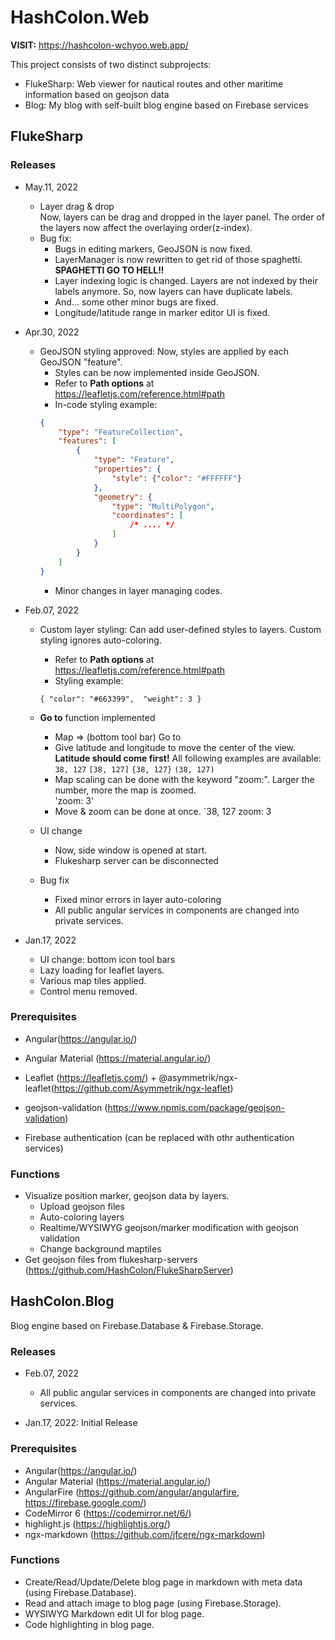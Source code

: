 # HashColon.Web

__VISIT:__ https://hashcolon-wchyoo.web.app/ 

This project consists of two distinct subprojects: 
* FlukeSharp: Web viewer for nautical routes and other maritime information based on geojson data
* Blog: My blog with self-built blog engine based on Firebase services

## FlukeSharp

### Releases

* May.11, 2022
    * Layer drag & drop  
    Now, layers can be drag and dropped in the layer panel. The order of the layers now affect the overlaying order(z-index).        
    * Bug fix: 
        * Bugs in editing markers, GeoJSON is now fixed. 
        * LayerManager is now rewritten to get rid of those spaghetti.  
        __SPAGHETTI GO TO HELL!!__ 
        * Layer indexing logic is changed. Layers are not indexed by their labels anymore. So, now layers can have duplicate labels.
        * And... some other minor bugs are fixed.
        * Longitude/latitude range in marker editor UI is fixed.

* Apr.30, 2022
    * GeoJSON styling approved: Now, styles are applied by each GeoJSON "feature".
        * Styles can be now implemented inside GeoJSON.
        * Refer to __Path options__ at https://leafletjs.com/reference.html#path 
        * In-code styling example:
        ```json
        {
            "type": "FeatureCollection",
            "features": [
                {
                    "type": "Feature",
                    "properties": {
                        "style": {"color": "#FFFFFF"}
                    },
                    "geometry": {
                        "type": "MultiPolygon",
                        "coordinates": [ 
                            /* .... */
                        ]
                    }
                }
            ]
        }
        ```
        * Minor changes in layer managing codes.        

* Feb.07, 2022
    * Custom layer styling: Can add user-defined styles to layers. Custom styling ignores auto-coloring.
        * Refer to __Path options__ at https://leafletjs.com/reference.html#path 
        * Styling example:
        
        `{
            "color": "#663399", 
            "weight": 3
        }`
        
    * __Go to__ function implemented
        * Map => (bottom tool bar) Go to
        * Give latitude and longitude to move the center of the view. __Latitude should come first!__ All following examples are available: 
            `38, 127`
            `[38, 127]`
            `{38, 127}`
            `(38, 127)`
        * Map scaling can be done with the keyword "zoom:". Larger the number, more the map is zoomed.            
            'zoom: 3'
        * Move & zoom can be done at once.
            `38, 127 zoom: 3
    * UI change
        * Now, side window is opened at start.
        * Flukesharp server can be disconnected
    * Bug fix
        * Fixed minor errors in layer auto-coloring
        * All public angular services in components are changed into private services.    
        
* Jan.17, 2022
    * UI change: bottom icon tool bars
    * Lazy loading for leaflet layers.
    * Various map tiles applied.
    * Control menu removed.

### Prerequisites

* Angular(https://angular.io/)
* Angular Material (https://material.angular.io/)
* Leaflet (https://leafletjs.com/) + @asymmetrik/ngx-leaflet(https://github.com/Asymmetrik/ngx-leaflet)
* geojson-validation (https://www.npmjs.com/package/geojson-validation)

* Firebase authentication (can be replaced with othr authentication services)

### Functions

* Visualize position marker, geojson data by layers.
    * Upload geojson files
    * Auto-coloring layers
    * Realtime/WYSIWYG geojson/marker modification with geojson validation
    * Change background maptiles
* Get geojson files from flukesharp-servers (https://github.com/HashColon/FlukeSharpServer)

## HashColon.Blog

Blog engine based on Firebase.Database & Firebase.Storage. 

### Releases 

* Feb.07, 2022
    * All public angular services in components are changed into private services.

* Jan.17, 2022: Initial Release

### Prerequisites

* Angular(https://angular.io/)
* Angular Material (https://material.angular.io/)
* AngularFire (https://github.com/angular/angularfire, https://firebase.google.com/)
* CodeMirror 6 (https://codemirror.net/6/)
* highlight.js (https://highlightjs.org/)
* ngx-markdown (https://github.com/jfcere/ngx-markdown)

### Functions

* Create/Read/Update/Delete blog page in markdown with meta data (using Firebase.Database).
* Read and attach image to blog page (using Firebase.Storage).
* WYSIWYG Markdown edit UI for blog page.
* Code highlighting in blog page. 